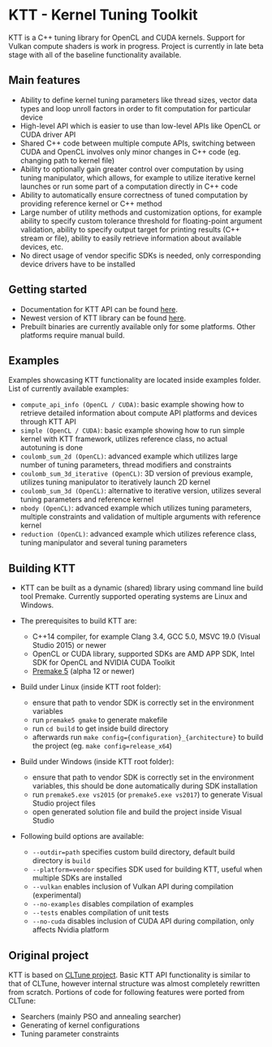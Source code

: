 KTT - Kernel Tuning Toolkit
===========================

KTT is a C++ tuning library for OpenCL and CUDA kernels. Support for Vulkan compute shaders is work in progress.
Project is currently in late beta stage with all of the baseline functionality available.

Main features
-------------
* Ability to define kernel tuning parameters like thread sizes, vector data types and loop unroll factors in order to fit computation
for particular device
* High-level API which is easier to use than low-level APIs like OpenCL or CUDA driver API
* Shared C++ code between multiple compute APIs, switching between CUDA and OpenCL involves only minor changes in C++ code
(eg. changing path to kernel file)
* Ability to optionally gain greater control over computation by using tuning manipulator, which allows, for example to utilize iterative
kernel launches or run some part of a computation directly in C++ code
* Ability to automatically ensure correctness of tuned computation by providing reference kernel or C++ method
* Large number of utility methods and customization options, for example ability to specify custom tolerance threshold for floating-point
argument validation, ability to specify output target for printing results (C++ stream or file), ability to easily retrieve information about
available devices, etc.
* No direct usage of vendor specific SDKs is needed, only corresponding device drivers have to be installed

Getting started
---------------

* Documentation for KTT API can be found [here](https://github.com/Fillo7/KTT/blob/master/documentation/ktt_api.md).
* Newest version of KTT library can be found [here](https://github.com/Fillo7/KTT/releases).
* Prebuilt binaries are currently available only for some platforms. Other platforms require manual build.

Examples
--------

Examples showcasing KTT functionality are located inside examples folder.
List of currently available examples:

* `compute_api_info (OpenCL / CUDA)`: basic example showing how to retrieve detailed information about compute API platforms and devices through KTT API
* `simple (OpenCL / CUDA)`: basic example showing how to run simple kernel with KTT framework, utilizes reference class, no actual autotuning is done
* `coulomb_sum_2d (OpenCL)`: advanced example which utilizes large number of tuning parameters, thread modifiers and constraints
* `coulomb_sum_3d_iterative (OpenCL)`: 3D version of previous example, utilizes tuning manipulator to iteratively launch 2D kernel
* `coulomb_sum_3d (OpenCL)`: alternative to iterative version, utilizes several tuning parameters and reference kernel
* `nbody (OpenCL)`: advanced example which utilizes tuning parameters, multiple constraints and validation of multiple arguments with reference kernel
* `reduction (OpenCL)`: advanced example which utilizes reference class, tuning manipulator and several tuning parameters

Building KTT
------------

* KTT can be built as a dynamic (shared) library using command line build tool Premake.
Currently supported operating systems are Linux and Windows.

* The prerequisites to build KTT are:
    - C++14 compiler, for example Clang 3.4, GCC 5.0, MSVC 19.0 (Visual Studio 2015) or newer
    - OpenCL or CUDA library, supported SDKs are AMD APP SDK, Intel SDK for OpenCL and NVIDIA CUDA Toolkit
    - [Premake 5](https://premake.github.io/download.html) (alpha 12 or newer)
    
* Build under Linux (inside KTT root folder):
    - ensure that path to vendor SDK is correctly set in the environment variables
    - run `premake5 gmake` to generate makefile
    - run `cd build` to get inside build directory
    - afterwards run `make config={configuration}_{architecture}` to build the project (eg. `make config=release_x64`)
    
* Build under Windows (inside KTT root folder):
    - ensure that path to vendor SDK is correctly set in the environment variables, this should be done automatically during SDK installation
    - run `premake5.exe vs2015` (or `premake5.exe vs2017`) to generate Visual Studio project files
    - open generated solution file and build the project inside Visual Studio

* Following build options are available:
    - `--outdir=path` specifies custom build directory, default build directory is `build`
    - `--platform=vendor` specifies SDK used for building KTT, useful when multiple SDKs are installed
    - `--vulkan` enables inclusion of Vulkan API during compilation (experimental)
    - `--no-examples` disables compilation of examples
    - `--tests` enables compilation of unit tests
    - `--no-cuda` disables inclusion of CUDA API during compilation, only affects Nvidia platform
    
Original project
----------------

KTT is based on [CLTune project](https://github.com/CNugteren/CLTune). Basic KTT API functionality is similar to that of CLTune,
however internal structure was almost completely rewritten from scratch. Portions of code for following features were ported from CLTune:
* Searchers (mainly PSO and annealing searcher)
* Generating of kernel configurations
* Tuning parameter constraints
